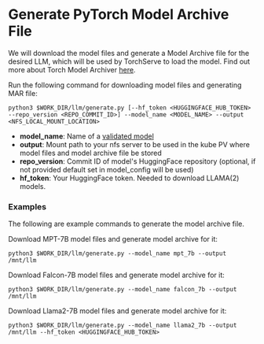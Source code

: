 # Generate PyTorch Model Archive File
We will download the model files and generate a Model Archive file for the desired LLM, which will be used by TorchServe to load the model. Find out more about Torch Model Archiver [here](https://github.com/pytorch/serve/blob/master/model-archiver/README.md).

Run the following command for downloading model files and generating MAR file: 
```
python3 $WORK_DIR/llm/generate.py [--hf_token <HUGGINGFACE_HUB_TOKEN> --repo_version <REPO_COMMIT_ID>] --model_name <MODEL_NAME> --output <NFS_LOCAL_MOUNT_LOCATION>
```

* **model_name**:       Name of a [validated model](validated_models.md)
* **output**:           Mount path to your nfs server to be used in the kube PV where model files and model archive file be stored
* **repo_version**:     Commit ID of model's HuggingFace repository (optional, if not provided default set in model_config will be used)
* **hf_token**:         Your HuggingFace token. Needed to download LLAMA(2) models.

### Examples  
The following are example commands to generate the model archive file.  
  
Download MPT-7B model files and generate model archive for it:
```
python3 $WORK_DIR/llm/generate.py --model_name mpt_7b --output /mnt/llm
```
Download Falcon-7B model files and generate model archive for it:
```
python3 $WORK_DIR/llm/generate.py --model_name falcon_7b --output /mnt/llm
```
Download Llama2-7B model files and generate model archive for it:
```
python3 $WORK_DIR/llm/generate.py --model_name llama2_7b --output /mnt/llm --hf_token <HUGGINGFACE_HUB_TOKEN>
```
